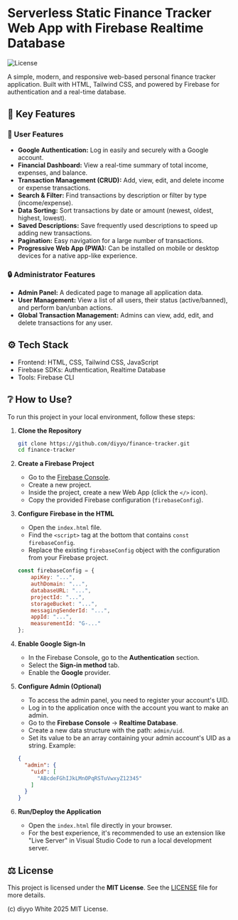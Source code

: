 # Serverless Static Finance Tracker Web App with Firebase Realtime Database

![License](https://img.shields.io/badge/license-MIT-blue.svg)

A simple, modern, and responsive web-based personal finance tracker application. Built with HTML, Tailwind CSS, and powered by Firebase for authentication and a real-time database.

## 🔑 Key Features

### 👤 User Features
* **Google Authentication:** Log in easily and securely with a Google account.
* **Financial Dashboard:** View a real-time summary of total income, expenses, and balance.
* **Transaction Management (CRUD):** Add, view, edit, and delete income or expense transactions.
* **Search & Filter:** Find transactions by description or filter by type (income/expense).
* **Data Sorting:** Sort transactions by date or amount (newest, oldest, highest, lowest).
* **Saved Descriptions:** Save frequently used descriptions to speed up adding new transactions.
* **Pagination:** Easy navigation for a large number of transactions.
* **Progressive Web App (PWA):** Can be installed on mobile or desktop devices for a native app-like experience.

### 🔒 Administrator Features
* **Admin Panel:** A dedicated page to manage all application data.
* **User Management:** View a list of all users, their status (active/banned), and perform ban/unban actions.
* **Global Transaction Management:** Admins can view, add, edit, and delete transactions for any user.

## ⚙️ Tech Stack

-   Frontend: HTML, CSS, Tailwind CSS, JavaScript 
-   Firebase SDKs: Authentication, Realtime Database
-   Tools: Firebase CLI

## ❔ How to Use?

To run this project in your local environment, follow these steps:

1.  **Clone the Repository**
    ```bash
    git clone https://github.com/diyyo/finance-tracker.git
    cd finance-tracker
    ```

2.  **Create a Firebase Project**
    * Go to the [Firebase Console](https://console.firebase.google.com/).
    * Create a new project.
    * Inside the project, create a new Web App (click the `</>` icon).
    * Copy the provided Firebase configuration (`firebaseConfig`).

3.  **Configure Firebase in the HTML**
    * Open the `index.html` file.
    * Find the `<script>` tag at the bottom that contains `const firebaseConfig`.
    * Replace the existing `firebaseConfig` object with the configuration from your Firebase project.
    ```javascript
    const firebaseConfig = {
        apiKey: "...",
        authDomain: "...",
        databaseURL: "...",
        projectId: "...",
        storageBucket: "...",
        messagingSenderId: "...",
        appId: "...",
        measurementId: "G-..."
    };
    ```

4.  **Enable Google Sign-In**
    * In the Firebase Console, go to the **Authentication** section.
    * Select the **Sign-in method** tab.
    * Enable the **Google** provider.

5.  **Configure Admin (Optional)**
    * To access the admin panel, you need to register your account's UID.
    * Log in to the application once with the account you want to make an admin.
    * Go to the **Firebase Console** -> **Realtime Database**.
    * Create a new data structure with the path: `admin/uid`.
    * Set its value to be an array containing your admin account's UID as a string. Example:
    ```json
    {
      "admin": {
        "uid": [
          "ABcdeFGhIJkLMnOPqRSTuVwxyZ12345"
        ]
      }
    }
    ```

6.  **Run/Deploy the Application**
    * Open the `index.html` file directly in your browser.
    * For the best experience, it's recommended to use an extension like "Live Server" in Visual Studio Code to run a local development server.

## ⚖️ License

This project is licensed under the **MIT License**. See the [LICENSE](LICENSE) file for more details.

(c) diyyo White 2025 MIT License.
